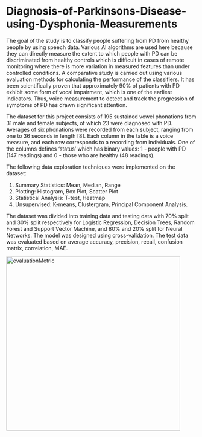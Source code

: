 # Diagnosis-of-Parkinsons-Disease-using-Dysphonia-Measurements

The goal of the study is to classify people suffering from PD from healthy people by using speech data. Various AI algorithms are used here because they can directly measure the extent to which people with PD can be discriminated from healthy controls which is difficult in cases of remote monitoring where there is more variation in measured features than under controlled conditions. A comparative study is carried out using various evaluation methods for calculating the performance of the classifiers. It has been scientifically proven that approximately 90% of patients with PD exhibit some form of vocal impairment, which is one of the earliest indicators. Thus, voice measurement to detect and track the progression of symptoms of PD has drawn significant attention. 

The dataset for this project consists of 195 sustained vowel phonations from 31 male and female subjects, of which 23 were diagnosed with PD. Averages of six phonations were recorded from each subject, ranging from one to 36 seconds in length [8]. Each column in the table is a voice measure, and each row corresponds to a recording from individuals. One of the columns defines ‘status’ which has binary values: 1 - people with PD (147 readings) and 0 - those who are healthy (48 readings).

The following data exploration techniques were implemented on the dataset:
1) Summary Statistics: Mean, Median, Range
2) Plotting: Histogram, Box Plot, Scatter Plot
3) Statistical Analysis: T-test, Heatmap
4) Unsupervised: K-means, Clustergram, Principal Component Analysis.

The dataset was divided into training data and testing data with 70% split and 30% split respectively for Logistic Regression, Decision Trees, Random Forest and Support Vector Machine, and 80% and 20% split for Neural Networks. The model was designed using cross-validation. The test data was evaluated based on average accuracy, precision, recall, confusion matrix, correlation, MAE.

<img width="461" alt="evaluationMetric" src="https://user-images.githubusercontent.com/73272667/111698052-befa6c80-880c-11eb-831e-37d75528b1e0.PNG">
